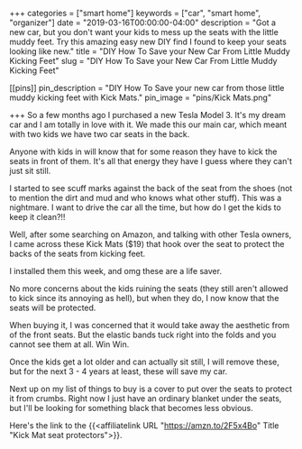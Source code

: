 +++
categories = ["smart home"]
keywords = ["car", "smart home", "organizer"]
date = "2019-03-16T00:00:00-04:00"
description = "Got a new car, but you don't want your kids to mess up the seats with the little muddy feet.  Try this amazing easy new DIY find I found to keep your seats looking like new."
title = "DIY How To Save your New Car From Little Muddy Kicking Feet"
slug = "DIY How To Save your New Car From Little Muddy Kicking Feet"

[[pins]]
pin_description = "DIY How To Save your new car from those little muddy kicking feet with Kick Mats."
pin_image = "pins/Kick Mats.png"

+++
So a few months ago I purchased a new Tesla Model 3.  It's my dream car and I am totally in love with it.  We made this our main car, which meant with two kids we have two car seats in the back.

Anyone with kids in will know that for some reason they have to kick the seats in front of them.  It's all that energy they have I guess where they can't just sit still.

I started to see scuff marks against the back of the seat from the shoes (not to mention the dirt and mud and who knows what other stuff).  This was a nightmare.  I want to drive the car all the time, but how do I get the kids to keep it clean?!!  

Well, after some searching on Amazon, and talking with other Tesla owners, I came across these Kick Mats ($19) that hook over the seat to protect the backs of the seats from kicking feet.

I installed them this week, and omg these are a life saver.

No more concerns about the kids ruining the seats (they still aren't allowed to kick since its annoying as hell), but when they do, I now know that the seats will be protected.

When buying it, I was concerned that it would take away the aesthetic from of the front seats.  But the elastic bands tuck right into the folds and you cannot see them at all.  Win Win.

Once the kids get a lot older and can actually sit still, I will remove these, but for the next 3 - 4 years at least, these will save my car.

Next up on my list of things to buy is a cover to put over the seats to protect it from crumbs.  Right now I just have an ordinary blanket under the seats, but I'll be looking for something black that becomes less obvious.

Here's the link to the {{<affiliatelink URL "https://amzn.to/2F5x4Bo" Title "Kick Mat seat protectors">}}.